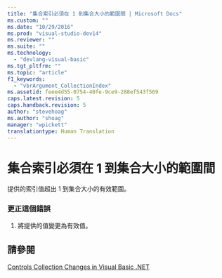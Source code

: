 ```yaml
---
title: "集合索引必須在 1 到集合大小的範圍間 | Microsoft Docs"
ms.custom: ""
ms.date: "10/29/2016"
ms.prod: "visual-studio-dev14"
ms.reviewer: ""
ms.suite: ""
ms.technology: 
  - "devlang-visual-basic"
ms.tgt_pltfrm: ""
ms.topic: "article"
f1_keywords: 
  - "vbrArgument_CollectionIndex"
ms.assetid: feee4d55-0754-40fe-9ce9-288ef543f569
caps.latest.revision: 5
caps.handback.revision: 5
author: "stevehoag"
ms.author: "shoag"
manager: "wpickett"
translationtype: Human Translation
---
```

# 集合索引必須在 1 到集合大小的範圍間
提供的索引值超出 1 到集合大小的有效範圍。  
  
### 更正這個錯誤  
  
1.  將提供的值變更為有效值。  
  
## 請參閱  
 [Controls Collection Changes in Visual Basic .NET](http://msdn.microsoft.com/zh-tw/8eb5b458-8b39-4d79-9c97-2b29c527afa5)